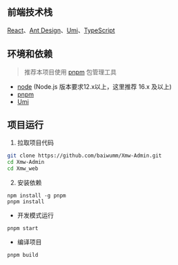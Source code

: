 ## 前端技术栈
[React](https://react.dev/)、[Ant Design](https://ant.design/)、[Umi](https://umijs.org/)、[TypeScript](https://github.com/microsoft/TypeScript)

## 环境和依赖
> 推荐本项目使用 [pnpm](https://github.com/pnpm/pnpm/) 包管理工具
- [node](https://nodejs.org/) (Node.js 版本要求12.x以上，这里推荐 16.x 及以上)
- [pnpm](https://github.com/pnpm/pnpm/)
- [Umi](https://umijs.org/)

## 项目运行

1. 拉取项目代码
```bash
git clone https://github.com/baiwumm/Xmw-Admin.git
cd Xmw-Admin
cd Xmw_web
```

2. 安装依赖
```
npm install -g pnpm
pnpm install
```

- 开发模式运行
```
pnpm start
```

- 编译项目
```
pnpm build
```